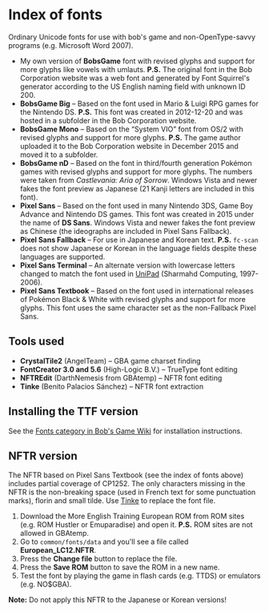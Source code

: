 ﻿# Index of fonts
Ordinary Unicode fonts for use with bob's game and non-OpenType-savvy programs (e.g. Microsoft Word 2007).
* My own version of **BobsGame** font with revised glyphs and support for more glyphs like vowels with umlauts. **P.S.** The original font in the Bob Corporation website was a web font and generated by Font Squirrel's generator according to the US English naming field with unknown ID 200.
* **BobsGame Big** – Based on the font used in Mario & Luigi RPG games for the Nintendo DS. **P.S.** This font was created in 2012-12-20 and was hosted in a subfolder in the Bob Corporation website.
* **BobsGame Mono** – Based on the “System VIO” font from OS/2 with revised glyphs and support for more glyphs. **P.S.** The game author uploaded it to the Bob Corporation website in December 2015 and moved it to a subfolder.
* **BobsGame nD** – Based on the font in third/fourth generation Pokémon games with revised glyphs and support for more glyphs. The numbers were taken from *Castlevania: Aria of Sorrow*. Windows Vista and newer fakes the font preview as Japanese (21 Kanji letters are included in this font).
* **Pixel Sans** – Based on the font used in many Nintendo 3DS, Game Boy Advance and Nintendo DS games. This font was created in 2015 under the name of **DS Sans**. Windows Vista and newer fakes the font preview as Chinese (the ideographs are included in Pixel Sans Fallback).
* **Pixel Sans Fallback** – For use in Japanese and Korean text. **P.S.** `fc-scan` does not show Japanese or Korean in the language fields despite these languages are supported.
* **Pixel Sans Terminal** – An alternate version with lowercase letters changed to match the font used in [UniPad](http://www.unipad.org/) (Sharmahd Computing, 1997-2006).
* **Pixel Sans Textbook** – Based on the font used in international releases of Pokémon Black & White with revised glyphs and support for more glyphs. This font uses the same character set as the non-Fallback Pixel Sans.

## Tools used
* **CrystalTile2** (AngelTeam) – GBA game charset finding
* **FontCreator 3.0 and 5.6** (High-Logic B.V.) – TrueType font editing
* **NFTREdit** (DarthNemesis from GBAtemp) – NFTR font editing
* **Tinke** (Benito Palacios Sánchez) – NFTR font extraction

## Installing the TTF version
See the [Fonts category in Bob's Game Wiki](https://bobsgame.fandom.com/wiki/Category:Fonts) for installation instructions.

## NFTR version
The NFTR based on Pixel Sans Textbook (see the index of fonts above) includes partial coverage of CP1252. The only characters missing in the NFTR is the non-breaking space (used in French text for some punctuation marks), florin and small tilde. Use [Tinke](https://github.com/pleonex/tinke) to replace the font file.
1. Download the More English Training European ROM from ROM sites (e.g. ROM Hustler or Emuparadise) and open it. **P.S.** ROM sites are not allowed in GBAtemp.
2. Go to `common/fonts/data` and you'll see a file called **European_LC12.NFTR**.
3. Press the **Change file** button to replace the file.
4. Press the **Save ROM** button to save the ROM in a new name.
5. Test the font by playing the game in flash cards (e.g. TTDS) or emulators (e.g. NO$GBA).

**Note:** Do not apply this NFTR to the Japanese or Korean versions!
